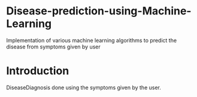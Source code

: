 # Disease-prediction-using-Machine-Learning
Implementation of various machine learning algorithms to predict the disease from symptoms given by user

# Introduction

DiseaseDiagnosis done using the symptoms given by the user.
